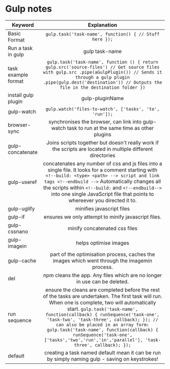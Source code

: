 # Gulp notes

| Keyword | Explanation |
|--------|:-------------------------------:|
| Basic Format | ```gulp.task('task-name', function() { // Stuff here });``` |
| Run a task in gulp | gulp task-name |
| task example format | ```gulp.task('task-name', function () { return gulp.src('source-files') // Get source files with gulp.src .pipe(aGulpPlugin()) // Sends it through a gulp plugin .pipe(gulp.dest('destination')) // Outputs the file in the destination folder })```|
| install gulp plugin | gulp-pluginName|
| gulp-watch | ```gulp.watch('files-to-watch', ['tasks', 'to', 'run']);```  |
| browser-sync | synchronises the browser, can link into gulp-watch task to run at the same time as other plugins |
| gulp-concatenate | Joins scripts together but doesn't really work if the scripts are located in multiple different directories |
| gulp-useref | concatenates any number of css and js files into a single file. It looks for a comment starting with ``` <!--build: <type> <path> --> script and link tags <!--endbuild -->``` Automatically changes all the scripts within ```<!--build:``` and ```<!--endbuild-->``` into one single JavaScript file that points to whereever you directed it to. |
| gulp-uglify |  minifies javascript files |
| gulp-if | ensures we only attempt to minify javascript files.  |
| gulp-cssnano | minify concatenated css files |
| gulp-imagein | helps optimise images |
| gulp-cache |  part of the optimisation process, caches the images which went through the imagemin process. |
| del | npm cleans the app. Any files which are no longer in use can be deleted. |
| run sequence | ensure the cleans are completed before the rest of the tasks are undertaken. The first task will run. When one is complete, two will automatically start. ```gulp.task('task-name', function(callback) { runSequence('task-one', 'task-two', 'task-three', callback); }); // can also be placed in an array form:  gulp.task('task-name', function(callback) { runSequence('task-one', ['tasks','two','run','in','parallel'], 'task-three', callback); });``` |
|  default | creating a task named default mean it can be run by simply naming gulp - saving on keystrokes! |
